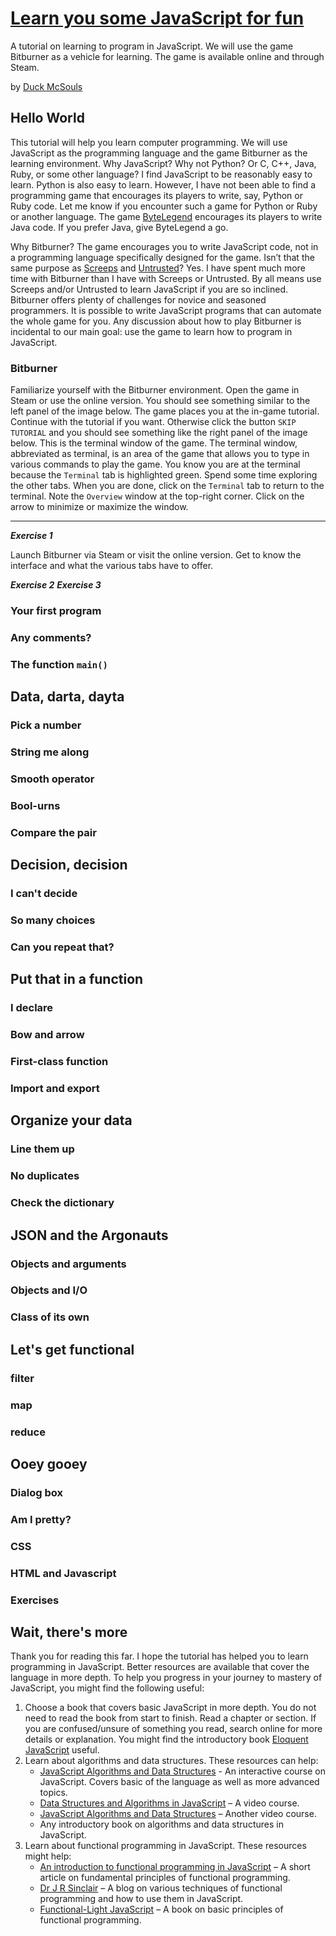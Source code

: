 # [Learn you some JavaScript for fun](https://quacksouls.github.io/lyf/)

A tutorial on learning to program in JavaScript. We will use the game Bitburner as a vehicle for learning. The game is available online and through Steam.

by [Duck McSouls](https://github.com/quacksouls)

## Hello World

This tutorial will help you learn computer programming. We will use JavaScript as the programming language and the game Bitburner as the learning environment. Why JavaScript? Why not Python? Or C, C++, Java, Ruby, or some other language? I find JavaScript to be reasonably easy to learn. Python is also easy to learn. However, I have not been able to find a programming game that encourages its players to write, say, Python or Ruby code. Let me know if you encounter such a game for Python or Ruby or another language. The game [ByteLegend](https://github.com/ByteLegend/ByteLegend) encourages its players to write Java code. If you prefer Java, give ByteLegend a go.

Why Bitburner? The game encourages you to write JavaScript code, not in a programming language specifically designed for the game. Isn’t that the same purpose as [Screeps](https://store.steampowered.com/app/464350/Screeps_World/) and [Untrusted](https://alexnisnevich.github.io/untrusted/)? Yes. I have spent much more time with Bitburner than I have with Screeps or Untrusted. By all means use Screeps and/or Untrusted to learn JavaScript if you are so inclined. Bitburner offers plenty of challenges for novice and seasoned programmers. It is possible to write JavaScript programs that can automate the whole game for you. Any discussion about how to play Bitburner is incidental to our main goal: use the game to learn how to program in JavaScript.

### Bitburner

Familiarize yourself with the Bitburner environment. Open the game in Steam or use the online version. You should see something similar to the left panel of the image below. The game places you at the in-game tutorial. Continue with the tutorial if you want. Otherwise click the button `SKIP TUTORIAL` and you should see something like the right panel of the image below. This is the terminal window of the game. The terminal window, abbreviated as terminal, is an area of the game that allows you to type in various commands to play the game. You know you are at the terminal because the `Terminal` tab is highlighted green. Spend some time exploring the other tabs. When you are done, click on the `Terminal` tab to return to the terminal. Note the `Overview` window at the top-right corner. Click on the arrow to minimize or maximize the window.

___

***Exercise 1***

Launch Bitburner via Steam or visit the online version. Get to know the interface and what the various tabs have to offer.

***Exercise 2***
***Exercise 3***

### Your first program

### Any comments?

### The function `main()`

## Data, darta, dayta

### Pick a number

### String me along

### Smooth operator

### Bool-urns

### Compare the pair

## Decision, decision

### I can't decide

### So many choices

### Can you repeat that?

## Put that in a function

### I declare

### Bow and arrow

### First-class function

### Import and export

## Organize your data

### Line them up

### No duplicates

### Check the dictionary

## JSON and the Argonauts

### Objects and arguments

### Objects and I/O

### Class of its own

## Let's get functional

### filter

### map

### reduce

## Ooey gooey

### Dialog box

### Am I pretty?

### CSS

### HTML and Javascript

### Exercises

## Wait, there's more

Thank you for reading this far. I hope the tutorial has helped you to learn programming in JavaScript. Better resources are available that cover the language in more depth. To help you progress in your journey to mastery of JavaScript, you might find the following useful:

1. Choose a book that covers basic JavaScript in more depth. You do not need to read the book from start to finish. Read a chapter or section. If you are confused/unsure of something you read, search online for more details or explanation. You might find the introductory book [Eloquent JavaScript](https://eloquentjavascript.net/) useful.
2. Learn about algorithms and data structures. These resources can help:
    - [JavaScript Algorithms and Data Structures](https://www.freecodecamp.org/learn/javascript-algorithms-and-data-structures/) - An interactive course on JavaScript. Covers basic of the language as well as more advanced topics.
    - [Data Structures and Algorithms in JavaScript](https://egghead.io/courses/data-structures-and-algorithms-in-javascript) – A video course.
    - [JavaScript Algorithms and Data Structures](https://www.youtube.com/playlist?list=PLC3y8-rFHvwjPxNAKvZpdnsr41E0fCMMP) – Another video course.
    - Any introductory book on algorithms and data structures in JavaScript.
3. Learn about functional programming in JavaScript. These resources might help:
    - [An introduction to functional programming in JavaScript](https://opensource.com/article/17/6/functional-javascript) – A short article on fundamental principles of functional programming.
    - [Dr J R Sinclair](https://jrsinclair.com) – A blog on various techniques of functional programming and how to use them in JavaScript.
    - [Functional-Light JavaScript](https://github.com/getify/Functional-Light-JS) – A book on basic principles of functional programming.
